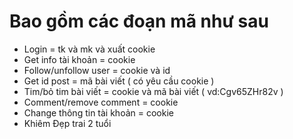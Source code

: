 # Bao gồm các đoạn mã như sau
- Login = tk và mk và xuất cookie
- Get info tài khoản = cookie
- Follow/unfollow user = cookie và id
- Get id post = mã bài viết ( có yêu cầu cookie )
- Tim/bỏ tim bài viết = cookie và mã bài viết ( vd:Cgv65ZHr82v )
- Comment/remove comment = cookie
- Change thông tin tài khoản = cookie
- Khiêm Đẹp trai 2 tuổi
